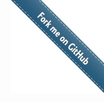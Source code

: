 <xmp theme="spacelab" style="display:none;">
  <meta name="description" content="">

<h1 class="title">COINtoolbox</h1> 
   [![DOI](https://zenodo.org/badge/7175/COINtoolbox/COINtoolbox.github.io.svg)](http://dx.doi.org/10.5281/zenodo.16376)
<img src="www/COIN.jpg", class="inline"/>

## Methodology and software for cosmology

<blockquote>
The COsmostatistics INitiative ([COIN](https://asaip.psu.edu/organizations/iaa/iaa-working-group-of-cosmostatistics/)), a working group built within the International Astrostatistics Association
([IAA](https://asaip.psu.edu/organizations/iaa/international-astrostatistics-association-overview
)), aims to create a friendly environment where hands-on collaboration between astronomers,
cosmologists, statisticians and machine learning experts can flourish. COIN is designed to
promote the development of a new family of tools for data exploration in cosmology.
</blockquote>

# *Teddy* and *Happy* photo-z catalogues <img  align="right" src="https://raw.githubusercontent.com/COINtoolbox/photoz_catalogues/master/images/coin.png" width="200"> 


This repository contains the photometric redshift catalogues presented in [Beck et al, 2016]() - *On the realistic validation of photometric redshifts, or why
Teddy will never be Happy*.

This is one of the products of the third edition of the [COIN Residence Program](http://iaacoin.wix.com/crp2016), which took place in August/2016 in Budapest (Hungary). 

Any questions/suggestions should be sent to iaa.coin@gmail.com .


A general overview of both catalogues is given bellow. Check the individual folders for detailed information on the files presented here. 

## *Teddy* 


This catalogue was designed to isolate the effect of limited spectroscopic sample coverage in colour/magnitude space.

It is constructed from the [SDSS DR12](http://www.sdss.org/dr12/) spectroscopic sample and is maintained by [Chieh-An Lin](http://linc.tw/) (CEA, France) 

## *Happy*


This catalogue was designed to reproduce the effect of distinct photometric error distributions and their convolution with colour/magnitude space coverage between the spectroscopic and photometric samples. 

All photometry was taken from [SDSS DR12](http://www.sdss.org/dr12/), and spectroscopy was gathered from a set of different sources (see  [Beck et al, 2016]() for further details). 

*Happy* is maintained by [Robert Beck](https://github.com/beckrob) (ELTE, Hungary).


 


## Approximate Bayesian Computation
[![arxiv](http://img.shields.io/badge/arXiv-1504.06129-lightgrey.svg?style=plastic)](http://arxiv.org/abs/1504.06129)

>Approximate Bayesian Computation (ABC) enables the statistical analysis of
stochastic models for complex physical systems in cases where the true
likelihood function is unknown, unavailable, or computationally expensive.
ABC relies on the forward simulation of mock data rather than the
specification of a likelihood function.  The CosmoABC code was originally designed for cosmological parameter inference from galaxy clusters number counts based on Sunyaev-Zel’dovich measurements. 
Nevertheless, the user can easily take advantage of the ABC sampler along with his/her own simulator, as well as test personalized prior distributions, summary statistics and distance functions.

 <a href="http://adsabs.harvard.edu/cgi-bin/bib_query?arXiv:1504.06129" class="btn btn-primary">Link to ADS</a>
<a href="http://cosmoabc.readthedocs.org/en/latest/" class="btn btn-primary">Tutorial</a> 
 <a href="https://pypi.python.org/pypi/CosmoABC" class="btn btn-primary">Package</a> 
 
 ## Generalized Linear Models in Astronomy

> Statistical methods play a central role  to fully exploit astronomical catalogues and an  efficient  data analysis requires astronomers  to go beyond the traditional Gaussian-based models. This projects illustrates the power of generalized linear models (GLMs) for astronomical community,  from a Bayesian perspective.  Applications range from modelling star formation activity (logistic regression), globular cluster population (negative binomial regression), photometric redshifts (gamma regression), exoplanets multiplicity (Poisson regression), and so forth.

### Binomial Regression
[![arxiv](http://img.shields.io/badge/arXiv-1409.7696-lightgrey.svg?style=plastic)](http://arxiv.org/abs/1409.7696)


>Suited to handle binary or proportional  data, also called absence and presence data. For example AGN activity, star-galaxy separation, fraction of bars in a galaxy, scape fraction, etc. 

 <a href="http://adsabs.harvard.edu/abs/2014arXiv1409.7696D" class="btn btn-primary">Link to ADS</a> 


### Gamma Regression
[![arxiv](http://img.shields.io/badge/arXiv-1409.7699-lightgrey.svg?style=plastic)](http://arxiv.org/abs/1409.7699)

>Suited to handle non-negative continuous variables. Such as photometric redshifts, star formation rate, galaxy mass. The method naturally accounts for heteroskedasticity (non-constant variability). 

 <a href="http://adsabs.harvard.edu/abs/2015A%26C....10...61E" class="btn btn-primary">Link to ADS</a> 
 <a href="http://cosmophotoz.readthedocs.org/en/latest/" class="btn btn-primary">Tutorial</a> 
 <a href="http://ascl.net/1408.018" class="btn btn-primary">Package</a> 
 <a href="https://cosmostatisticsinitiative.shinyapps.io/CosmoPhotoz" class="btn btn-primary">Web App</a> 
### Negative Binomial  Regression
[![arxiv](http://img.shields.io/badge/arXiv-1409.7699-lightgrey.svg?style=plastic)](http://arxiv.org/abs/1506.04792)

>Suited to handle non-negative discrete variables. Such as number of exoplanets, globular cluster population, richness of galaxy clusters, etc.  

 <a href="http://adsabs.harvard.edu/abs/2015MNRAS.453.1928D" class="btn btn-primary">Link to ADS</a> 

## Dimensionality Reduction And Clustering for Unsupervised Learning in Astronomy (DRACULA)
[![arxiv](http://img.shields.io/badge/arXiv-1512.06810-lightgrey.svg?style=plastic)](http://arxiv.org/abs/1512.06810)
>DRACULA classifies objects using dimensionality reduction and clustering. The code has an easy interface and can be applied to separate several types of objects. It is based on tools developed in scikit-learn, with Deep Learning usage requiring also the H2O package.

 <a href="http://adsabs.harvard.edu/cgi-bin/bib_query?arXiv:1512.06810" class="btn btn-primary">Link to ADS</a> 
 <a href="http://ascl.net/1512.009" class="btn btn-primary">Package</a> 


## Analysis of Muldimensional Astronomical DAtasets (AMADA)
[![arxiv](http://img.shields.io/badge/arXiv-1503.07736-lightgrey.svg?style=plastic)](http://arxiv.org/abs/1503.07736)

>AMADA allows an iterative exploration and information retrieval of high-dimensional data sets. This is done by performing a hierarchical clustering analysis for different choices of correlation matrices and by doing a principal components analysis in the original data. Additionally, AMADA provides a set of modern visualization data-mining diagnostics. The user can switch between them using the different tabs.

 <a href="http://adsabs.harvard.edu/abs/2015arXiv150307736D" class="btn btn-primary">Link to ADS</a>
 <a href="http://rafaelsdesouza.github.io/AMADA/" class="btn btn-primary">Package</a> 
 <a href="https://cosmostatisticsinitiative.shinyapps.io/AMADA/" class="btn btn-primary">Web App</a> 
 

---
#### COIN Members on GitHub:
<a href="https://github.com/algolkm" class="btn btn-default">Alberto Krone-Martins</a>
<a href="https://github.com/bbuelens" class="btn btn-default">Bart Buelens</a>
<a href="https://github.com/drArli" class="btn btn-default">Arlindo Trindade</a>
<a href="https://github.com/efeigelson" class="btn btn-default">Eric Feigelson</a>
<a href="https://github.com/emilleishida" class="btn btn-default">Emille Ishida</a>
<a href="https://github.com/gieseke" class="btn btn-default">Fabian Gieseke</a>
<a href="https://github.com/hcc48" class="btn btn-default">Heather Campbell</a>
<a href="https://github.com/hocamachoc" class="btn btn-default">Hugo Camacho</a>
<a href="https://github.com/jonnybazookatone" class="btn btn-default">Jonny Elliott</a>
<a href="https://github.com/JHilbe" class="btn btn-default">Joseph  Hilbe</a>
<a href="https://github.com/DrMud" class="btn btn-default">Madhura Killedar</a>
<a href="https://github.com/mdastro" class="btn btn-default">Maria Luiza Dantas</a>
<a href="https://github.com/pennalima" class="btn btn-default">Mariana Penna-Lima</a>
<a href="https://github.com/Naminoshi" class="btn btn-default">Michel Aguena</a>
<a href="https://github.com/sasdelli" class="btn btn-default">Michele Sasdelli</a>
<a href="https://github.com/migueldvb" class="btn btn-default">Miguel de Val-Borro</a>
<a href="https://github.com/RafaelSdeSouza" class="btn btn-default">Rafael S. de Souza</a>
<a href="https://github.com/rsmiljanic" class="btn btn-default">Rodolfo Smiljanic</a>
<a href="https://github.com/vitenti" class="btn btn-default">Sandro Vitenti</a>
<a href="https://github.com/vbusti" class="btn btn-default">Vinicius C. Busti</a>
<a href="https://github.com/yabebalFantaye" class="btn btn-default">Yabebal Fantaye</a>

#### Contact: <rafael.2706@gmail.com>
</xmp>
<a href="https://github.com/COINtoolbox/COINtoolbox.github.io"><img style="position: fixed; top: 0; right: 0; border: 0; width: 149px; height: 149px; z-index: 1000; margin: 0;" src="images/right-cerulean.png" alt="Fork me on GitHub"></a>

<script src="http://strapdownjs.com/v/0.2/strapdown.js"></script>

